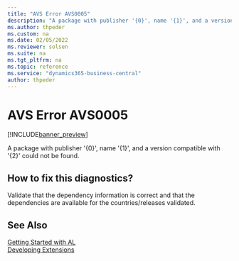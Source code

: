 ```yaml
---
title: "AVS Error AVS0005"
description: "A package with publisher '{0}', name '{1}', and a version compatible with '{2}' could not be found."
ms.author: thpeder
ms.custom: na
ms.date: 02/05/2022
ms.reviewer: solsen
ms.suite: na
ms.tgt_pltfrm: na
ms.topic: reference
ms.service: "dynamics365-business-central"
author: thpeder
---
```


# AVS Error AVS0005

[!INCLUDE[banner_preview](../includes/banner_preview.md)]

A package with publisher '{0}', name '{1}', and a version compatible with '{2}' could not be found.

## How to fix this diagnostics?

Validate that the dependency information is correct and that the dependencies are available for the countries/releases validated.

## See Also

[Getting Started with AL](../devenv-get-started.md)  
[Developing Extensions](../devenv-dev-overview.md)  
